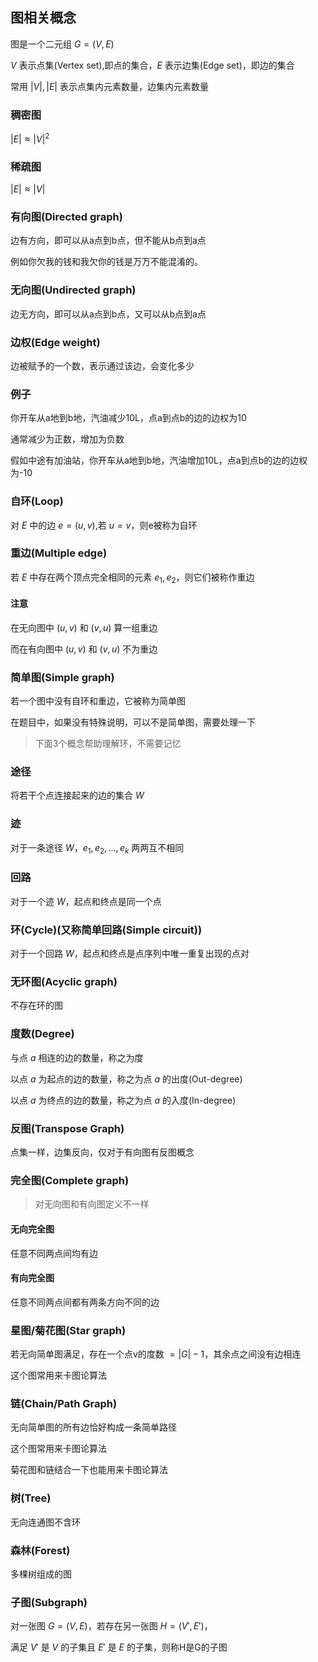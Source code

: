 ## 图相关概念
图是一个二元组 $G=(V,E)$

$V$ 表示点集(Vertex set),即点的集合，$E$ 表示边集(Edge set)，即边的集合

常用 $|V|,|E|$ 表示点集内元素数量，边集内元素数量

### 稠密图
$|E|\approx|V|^2$

### 稀疏图
$|E|\approx |V|$

### 有向图(Directed graph)
边有方向，即可以从a点到b点，但不能从b点到a点

例如你欠我的钱和我欠你的钱是万万不能混淆的。

### 无向图(Undirected graph)
边无方向，即可以从a点到b点，又可以从b点到a点

### 边权(Edge weight)
边被赋予的一个数，表示通过该边，会变化多少

### 例子
你开车从a地到b地，汽油减少10L，点a到点b的边的边权为10

通常减少为正数，增加为负数

假如中途有加油站，你开车从a地到b地，汽油增加10L，点a到点b的边的边权为-10

### 自环(Loop)
对 $E$ 中的边 $e=(u,v)$,若 $u=v$，则e被称为自环

### 重边(Multiple edge)
若 $E$ 中存在两个顶点完全相同的元素 $e_1,e_2$，则它们被称作重边
#### 注意
在无向图中 $(u,v)$ 和 $(v,u)$ 算一组重边

而在有向图中 $(u,v)$ 和 $(v,u)$ 不为重边

### 简单图(Simple graph)
若一个图中没有自环和重边，它被称为简单图

在题目中，如果没有特殊说明，可以不是简单图，需要处理一下

>下面3个概念帮助理解环，不需要记忆

### 途径
将若干个点连接起来的边的集合 $W$

### 迹
对于一条途径 $W$，$e_1,e_2,...,e_k$ 两两互不相同

### 回路
对于一个迹 $W$，起点和终点是同一个点

### 环(Cycle)(又称简单回路(Simple circuit))
对于一个回路 $W$，起点和终点是点序列中唯一重复出现的点对

### 无环图(Acyclic graph)
不存在环的图

### 度数(Degree)
与点 $a$ 相连的边的数量，称之为度

以点 $a$ 为起点的边的数量，称之为点 $a$ 的出度(Out-degree)

以点 $a$ 为终点的边的数量，称之为点 $a$ 的入度(In-degree)

### 反图(Transpose Graph)
点集一样，边集反向，仅对于有向图有反图概念

### 完全图(Complete graph)
>对无向图和有向图定义不一样

#### 无向完全图
任意不同两点间均有边

#### 有向完全图
任意不同两点间都有两条方向不同的边

### 星图/菊花图(Star graph)
若无向简单图满足，存在一个点v的度数 $=|G|-1$，其余点之间没有边相连

这个图常用来卡图论算法

### 链(Chain/Path Graph)
无向简单图的所有边恰好构成一条简单路径

这个图常用来卡图论算法

菊花图和链结合一下也能用来卡图论算法

### 树(Tree)
无向连通图不含环

### 森林(Forest)
多棵树组成的图

### 子图(Subgraph)
对一张图 $G=(V,E)$，若存在另一张图 $H=(V',E')$，

满足 $V'$ 是 $V$ 的子集且 $E'$ 是 $E$ 的子集，则称H是G的子图
